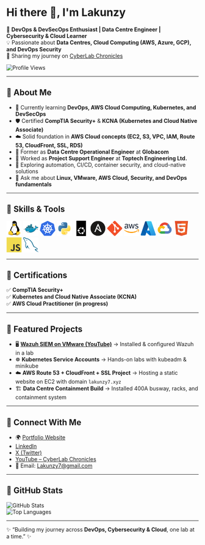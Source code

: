 # Hi there 👋, I'm Lakunzy  

🚀 **DevOps & DevSecOps Enthusiast | Data Centre Engineer | Cybersecurity & Cloud Learner**  
💡 Passionate about **Data Centres, Cloud Computing (AWS, Azure, GCP), and DevOps Security**  
🎥 Sharing my journey on [CyberLab Chronicles](https://www.youtube.com/@CyberLabChronicles)  

![Profile Views](https://komarev.com/ghpvc/?username=lakunzy7&color=blue)  

---

## 🔹 About Me
- 🌱 Currently learning **DevOps, AWS Cloud Computing, Kubernetes, and DevSecOps**  
- 🛡️ Certified **CompTIA Security+** & **KCNA (Kubernetes and Cloud Native Associate)**  
- ☁️ Solid foundation in **AWS Cloud concepts (EC2, S3, VPC, IAM, Route 53, CloudFront, SSL, RDS)**  
- 💼 Former as **Data Centre Operational Engineer** at **Globacom**  
- 🏢 Worked as **Project Support Engineer** at **Toptech Engineering Ltd.**   
- 🎯 Exploring automation, CI/CD, container security, and cloud-native solutions  
- 💬 Ask me about **Linux, VMware, AWS Cloud, Security, and DevOps fundamentals**  

---

## 🔹 Skills & Tools
<p align="left">
  <img src="https://raw.githubusercontent.com/devicons/devicon/master/icons/linux/linux-original.svg" alt="Linux" width="40" height="40"/>
  <img src="https://raw.githubusercontent.com/devicons/devicon/master/icons/docker/docker-original.svg" alt="Docker" width="40" height="40"/>
  <img src="https://raw.githubusercontent.com/devicons/devicon/master/icons/kubernetes/kubernetes-plain.svg" alt="Kubernetes" width="40" height="40"/>
  <img src="https://raw.githubusercontent.com/devicons/devicon/master/icons/python/python-original.svg" alt="Python" width="40" height="40"/>
  <img src="https://raw.githubusercontent.com/devicons/devicon/master/icons/ubuntu/ubuntu-plain.svg" alt="Ubuntu" width="40" height="40"/>
  <img src="https://raw.githubusercontent.com/devicons/devicon/master/icons/ansible/ansible-original.svg" alt="Ansible" width="40" height="40"/>
  <img src="https://raw.githubusercontent.com/devicons/devicon/master/icons/git/git-original.svg" alt="Git" width="40" height="40"/>
  <img src="https://raw.githubusercontent.com/devicons/devicon/master/icons/amazonwebservices/amazonwebservices-original.svg" alt="AWS" width="40" height="40"/>
  <img src="https://raw.githubusercontent.com/devicons/devicon/master/icons/azure/azure-original.svg" alt="Azure" width="40" height="40"/>
  <img src="https://raw.githubusercontent.com/devicons/devicon/master/icons/googlecloud/googlecloud-original.svg" alt="Google Cloud" width="40" height="40"/>
  <img src="https://raw.githubusercontent.com/devicons/devicon/master/icons/html5/html5-original.svg" alt="HTML5" width="40" height="40"/>
  <img src="https://raw.githubusercontent.com/devicons/devicon/master/icons/javascript/javascript-original.svg" alt="JavaScript" width="40" height="40"/>
  <img src="https://raw.githubusercontent.com/devicons/devicon/master/icons/mysql/mysql-original.svg" alt="MySQL" width="40" height="40"/>
</p>

---

## 🔹 Certifications
✅ **CompTIA Security+**  
✅ **Kubernetes and Cloud Native Associate (KCNA)**  
✅ **AWS Cloud Practitioner (in progress)**  

---

## 🔹 Featured Projects
- 🖥️ **[Wazuh SIEM on VMware (YouTube)](https://www.youtube.com/watch?v=f1fFilyMRus&ab_channel=CyberLabChronicles)** → Installed & configured Wazuh in a lab  
- ☸️ **Kubernetes Service Accounts** → Hands-on labs with kubeadm & minikube  
- ☁️ **AWS Route 53 + CloudFront + SSL Project** → Hosting a static website on EC2 with domain `lakunzy7.xyz`  
- 🏗️ **Data Centre Containment Build** → Installed 400A busway, racks, and containment system


---

## 🔹 Connect With Me
- 🌍 [Portfolio Website](https://owofola-olakunle.vercel.app/) 
- [LinkedIn](https://www.linkedin.com/in/owofola-o-056677172)  
- [X (Twitter)](https://x.com/lakunzy7)  
- [YouTube – CyberLab Chronicles](https://www.youtube.com/@CyberLabChronicles)  
- 📧 Email: Lakunzy7@gmail.com  

---

## 🔹 GitHub Stats
![GitHub Stats](https://github-readme-stats.vercel.app/api?username=lakunzy7&show_icons=true&theme=tokyonight)  
![Top Languages](https://github-readme-stats.vercel.app/api/top-langs/?username=lakunzy7&layout=compact&theme=tokyonight)  

---
✨ “Building my journey across **DevOps, Cybersecurity & Cloud**, one lab at a time.” ✨  
